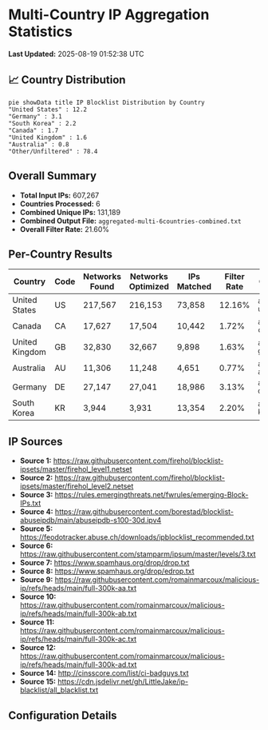 # Multi-Country IP Aggregation Statistics

**Last Updated:** 2025-08-19 01:52:38 UTC

## 📈 Country Distribution

```mermaid
pie showData title IP Blocklist Distribution by Country
"United States" : 12.2
"Germany" : 3.1
"South Korea" : 2.2
"Canada" : 1.7
"United Kingdom" : 1.6
"Australia" : 0.8
"Other/Unfiltered" : 78.4
```

## Overall Summary

- **Total Input IPs:** 607,267
- **Countries Processed:** 6
- **Combined Unique IPs:** 131,189
- **Combined Output File:** `aggregated-multi-6countries-combined.txt`
- **Overall Filter Rate:** 21.60%

## Per-Country Results

| Country | Code | Networks Found | Networks Optimized | IPs Matched | Filter Rate | Output File |
|---------|------|----------------|--------------------|-----------|-----------|-----------|
| United States | US | 217,567 | 216,153 | 73,858 | 12.16% | `aggregated-us-only.txt` |
| Canada | CA | 17,627 | 17,504 | 10,442 | 1.72% | `aggregated-ca-only.txt` |
| United Kingdom | GB | 32,830 | 32,667 | 9,898 | 1.63% | `aggregated-gb-only.txt` |
| Australia | AU | 11,306 | 11,248 | 4,651 | 0.77% | `aggregated-au-only.txt` |
| Germany | DE | 27,147 | 27,041 | 18,986 | 3.13% | `aggregated-de-only.txt` |
| South Korea | KR | 3,944 | 3,931 | 13,354 | 2.20% | `aggregated-kr-only.txt` |

## IP Sources

- **Source 1:** https://raw.githubusercontent.com/firehol/blocklist-ipsets/master/firehol_level1.netset
- **Source 2:** https://raw.githubusercontent.com/firehol/blocklist-ipsets/master/firehol_level2.netset
- **Source 3:** https://rules.emergingthreats.net/fwrules/emerging-Block-IPs.txt
- **Source 4:** https://raw.githubusercontent.com/borestad/blocklist-abuseipdb/main/abuseipdb-s100-30d.ipv4
- **Source 5:** https://feodotracker.abuse.ch/downloads/ipblocklist_recommended.txt
- **Source 6:** https://raw.githubusercontent.com/stamparm/ipsum/master/levels/3.txt
- **Source 7:** https://www.spamhaus.org/drop/drop.txt
- **Source 8:** https://www.spamhaus.org/drop/edrop.txt
- **Source 9:** https://raw.githubusercontent.com/romainmarcoux/malicious-ip/refs/heads/main/full-300k-aa.txt
- **Source 10:** https://raw.githubusercontent.com/romainmarcoux/malicious-ip/refs/heads/main/full-300k-ab.txt
- **Source 11:** https://raw.githubusercontent.com/romainmarcoux/malicious-ip/refs/heads/main/full-300k-ac.txt
- **Source 12:** https://raw.githubusercontent.com/romainmarcoux/malicious-ip/refs/heads/main/full-300k-ad.txt
- **Source 14:** http://cinsscore.com/list/ci-badguys.txt
- **Source 15:** https://cdn.jsdelivr.net/gh/LittleJake/ip-blacklist/all_blacklist.txt

## Configuration Details

